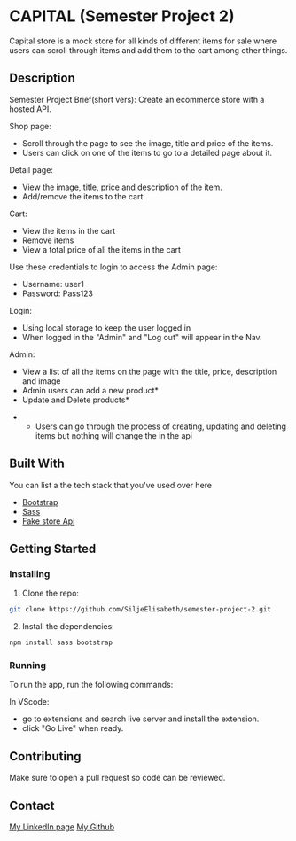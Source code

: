 # CAPITAL (Semester Project 2)


Capital store is a mock store for all kinds of different items for sale where users can scroll through items and add them to the cart among other things.

## Description
Semester Project Brief(short vers):
Create an ecommerce store with a hosted API.

Shop page:
- Scroll through the page to see the image, title and price of the items. 
- Users can click on one of the items to go to a detailed page about it.

Detail page:
- View the image, title, price and description of the item.
- Add/remove the items to the cart

Cart:
- View the items in the cart
- Remove items
- View a total price of all the items in the cart

Use these credentials to login to access the Admin page:
- Username: user1
- Password: Pass123

Login:
- Using local storage to keep the user logged in
- When logged in the "Admin" and "Log out" will appear in the Nav.

Admin:
- View a list of all the items on the page with the title, price, description and image
- Admin users can add a new product*
- Update and Delete products*

* -  Users can go through the process of creating, updating and deleting items but nothing will change the in the api

## Built With

You can list a the tech stack that you've used over here

- [Bootstrap](https://getbootstrap.com)
- [Sass](https://sass-lang.com/)
- [Fake store Api](https://fakestoreapi.com/)

## Getting Started

### Installing

1. Clone the repo:

```bash
git clone https://github.com/SiljeElisabeth/semester-project-2.git
```

2. Install the dependencies:

```bash
npm install sass bootstrap
```


### Running
To run the app, run the following commands:

In VScode: 
- go to extensions and search live server and install the extension.
- click "Go Live" when ready.

## Contributing

Make sure to open a pull request so code can be reviewed.

## Contact

[My LinkedIn page](https://www.linkedin.com/in/silje-elisabeth-thun%C3%A6s-b395451b5/)
[My Github](https://github.com/SiljeElisabeth)
